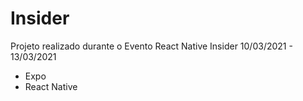 # Insider

Projeto realizado durante o Evento React Native Insider 10/03/2021 - 13/03/2021

 - Expo
 - React Native